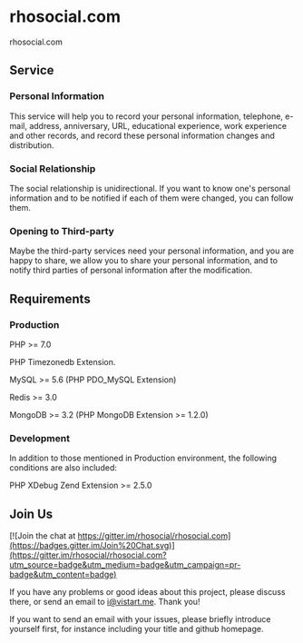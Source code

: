 # rhosocial.com

rhosocial.com

## Service

### Personal Information

This service will help you to record your personal information, telephone, e-mail,
address, anniversary, URL, educational experience, work experience and other records,
and record these personal information changes and distribution.

### Social Relationship

The social relationship is unidirectional. If you want to know one's personal
information and to be notified if each of them were changed, you can follow them.

### Opening to Third-party

Maybe the third-party services need your personal information, and you are happy
to share, we allow you to share your personal information, and to notify third
parties of personal information after the modification.

## Requirements

### Production

PHP >= 7.0

PHP Timezonedb Extension.

MySQL >= 5.6 (PHP PDO_MySQL Extension)

Redis >= 3.0

MongoDB >= 3.2 (PHP MongoDB Extension >= 1.2.0)

### Development

In addition to those mentioned in Production environment, the following conditions are also included:

PHP XDebug Zend Extension >= 2.5.0

## Join Us

[![Join the chat at https://gitter.im/rhosocial/rhosocial.com](https://badges.gitter.im/Join%20Chat.svg)](https://gitter.im/rhosocial/rhosocial.com?utm_source=badge&utm_medium=badge&utm_campaign=pr-badge&utm_content=badge)

If you have any problems or good ideas about this project, please discuss there, or send an email to i@vistart.me. Thank you!

If you want to send an email with your issues, please briefly introduce yourself first, for instance including your title and github homepage.